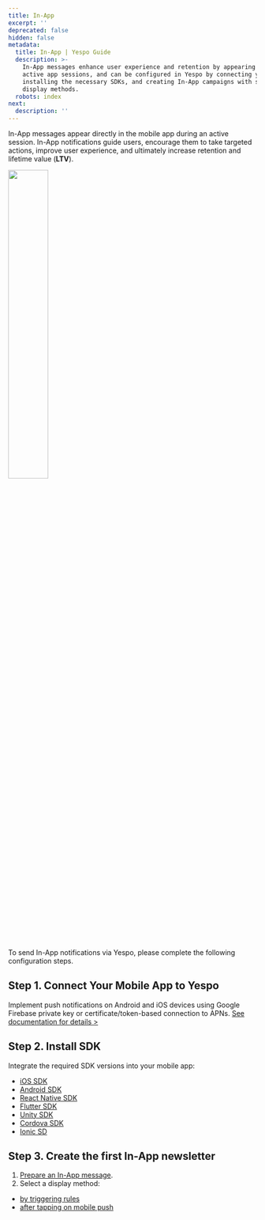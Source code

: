 ```yaml
---
title: In-App
excerpt: ''
deprecated: false
hidden: false
metadata:
  title: In-App | Yespo Guide
  description: >-
    In-App messages enhance user experience and retention by appearing during
    active app sessions, and can be configured in Yespo by connecting your app,
    installing the necessary SDKs, and creating In-App campaigns with specific
    display methods.
  robots: index
next:
  description: ''
---
```

In-App messages appear directly in the mobile app during an active session. In-App notifications guide users, encourage them to take targeted actions, improve user experience, and ultimately increase retention and lifetime value (**LTV**).

<Image align="center" width="40% " src="https://files.readme.io/db359a3e45f64bb436d98c6dc9d5f3f209ec369774a01b6dd6c12aaeb1922b49-eng.webp" />

To send In-App notifications via Yespo, please complete the following configuration steps.

## Step 1. Connect Your Mobile App to Yespo

Implement push notifications on Android and iOS devices using Google Firebase private key or certificate/token-based connection to APNs. [See documentation for details >](https://docs.yespo.io/docs/connecting-mobile-apps)

## Step 2. Install SDK

Integrate the required SDK versions into your mobile app:

* [iOS SDK](https://docs.yespo.io/reference/ios-sdk)
* [Android SDK](https://docs.yespo.io/reference/android-sdk-setup)
* [React Native SDK](https://docs.yespo.io/reference/react-native-sdk)
* [Flutter SDK](https://docs.yespo.io/reference/flutter-sdk)
* [Unity SDK](https://docs.yespo.io/reference/unity-sdk-setup)
* [Cordova SDK](https://docs.yespo.io/reference/cordova-sdk-setup)
* [Ionic SD](https://docs.yespo.io/reference/ionic-sdk)

## Step 3. Create the first In-App newsletter

1. [Prepare an In-App message](https://docs.yespo.io/docs/creating-in-app-message).
2. Select a display method:

* [by triggering rules](https://docs.yespo.io/docs/in-app-publishing-and-triggering-rules)
* [after tapping on mobile push](https://docs.yespo.io/docs/linking-app-mobile-push)